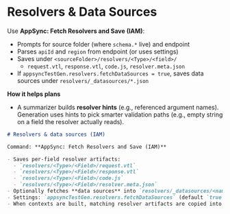 # Resolvers & Data Sources

Use **AppSync: Fetch Resolvers and Save (IAM)**:

- Prompts for source folder (where `schema.*` live) and endpoint
- Parses `apiId` and `region` from endpoint (or uses settings)
- Saves under `<sourceFolder>/resolvers/<Type>/<field>/`
  - `request.vtl`, `response.vtl`, `code.js`, `resolver.meta.json`
- If `appsyncTestGen.resolvers.fetchDataSources = true`, saves data sources under `resolvers/_datasources/*.json`

**How it helps plans**

- A summarizer builds **resolver hints** (e.g., referenced argument names). Generation uses hints to pick smarter validation paths (e.g., empty string on a field the resolver actually reads).

```markdown
# Resolvers & data sources (IAM)

Command: **AppSync: Fetch Resolvers and Save (IAM)**

- Saves per-field resolver artifacts:
  - `resolvers/<Type>/<Field>/request.vtl`
  - `resolvers/<Type>/<Field>/response.vtl`
  - `resolvers/<Type>/<Field>/code.js`
  - `resolvers/<Type>/<Field>/resolver.meta.json`
- Optionally fetches **data sources** into `resolvers/_datasources/<name>.json`
- Settings: `appsyncTestGen.resolvers.fetchDataSources` (default `true`)
- When contexts are built, matching resolver artifacts are copied into the operation folder as `resolver/`, and summarized as “resolver hints” for the LLM.
```